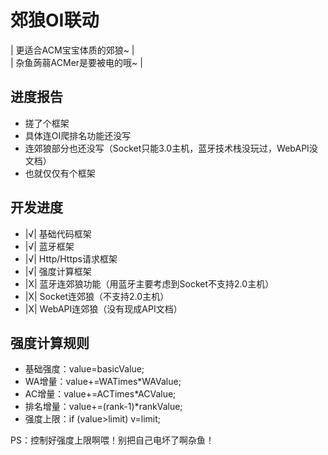 # 郊狼OI联动
| 更适合ACM宝宝体质的郊狼~ | <br>
| 杂鱼蒟蒻ACMer是要被电的哦~ |

## 进度报告
- 搓了个框架
- 具体连OI爬排名功能还没写
- 连郊狼部分也还没写（Socket只能3.0主机，蓝牙技术栈没玩过，WebAPI没文档）
- 也就仅仅有个框架

## 开发进度
- |√| 基础代码框架
- |√| 蓝牙框架
- |√| Http/Https请求框架
- |√| 强度计算框架
- |X| 蓝牙连郊狼功能（用蓝牙主要考虑到Socket不支持2.0主机）
- |X| Socket连郊狼（不支持2.0主机）
- |X| WebAPI连郊狼（没有现成API文档）

## 强度计算规则
- 基础强度：value=basicValue;
- WA增量：value+=WATimes*WAValue;
- AC增量：value+=ACTimes*ACValue;
- 排名增量：value+=(rank-1)*rankValue;
- 强度上限：if (value>limit) v=limit;

PS：控制好强度上限啊喂！别把自己电坏了啊杂鱼！